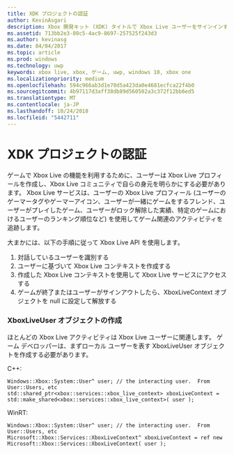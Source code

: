 ```yaml
---
title: XDK プロジェクトの認証
author: KevinAsgari
description: Xbox 開発キット (XDK) タイトルで Xbox Live ユーザーをサインインする方法について説明します。
ms.assetid: 713bb2e3-80c5-4ac9-8697-257525f243d3
ms.author: kevinasg
ms.date: 04/04/2017
ms.topic: article
ms.prod: windows
ms.technology: uwp
keywords: xbox live, xbox, ゲーム, uwp, windows 10, xbox one
ms.localizationpriority: medium
ms.openlocfilehash: 594c966ab3d1e70d5a423da0e4681ecfca22f4b0
ms.sourcegitcommit: 4b97117d3aff38db89d560502a3c372f12bb6ed5
ms.translationtype: MT
ms.contentlocale: ja-JP
ms.lasthandoff: 10/24/2018
ms.locfileid: "5442711"
---
```

# <a name="authentication-for-xdk-projects"></a>XDK プロジェクトの認証

ゲームで Xbox Live の機能を利用するために、ユーザーは Xbox Live プロフィールを作成し、Xbox Live コミュニティで自らの身元を明らかにする必要があります。  Xbox Live サービスは、ユーザーの Xbox Live プロフィール (ユーザーのゲーマータグやゲーマーアイコン、ユーザーが一緒にゲームをするフレンド、ユーザーがプレイしたゲーム、ユーザーがロック解除した実績、特定のゲームにおけるユーザーのランキング順位など) を使用してゲーム関連のアクティビティを追跡します。

大まかには、以下の手順に従って Xbox Live API を使用します。
1. 対話しているユーザーを識別する
2. ユーザーに基づいて Xbox Live コンテキストを作成する
3. 作成した Xbox Live コンテキストを使用して Xbox Live サービスにアクセスする
4. ゲームが終了またはユーザーがサインアウトしたら、XboxLiveContext オブジェクトを null に設定して解放する

### <a name="creating-an-xboxliveuser-object"></a>XboxLiveUser オブジェクトの作成
ほとんどの Xbox Live アクティビティは Xbox Live ユーザーに関連します。  ゲーム デベロッパーは、まずローカル ユーザーを表す XboxLiveUser オブジェクトを作成する必要があります。

C++:
```
Windows::Xbox::System::User^ user; // the interacting user.  From User::Users, etc
std::shared_ptr<xbox::services::xbox_live_context> xboxLiveContext = std::make_shared<xbox::services::xbox_live_context>( user );
```

WinRT:
```
Windows::Xbox::System::User^ user; // the interacting user.  From User::Users, etc
Microsoft::Xbox::Services::XboxLiveContext^ xboxLiveContext = ref new Microsoft::Xbox::Services::XboxLiveContext( user );
```
